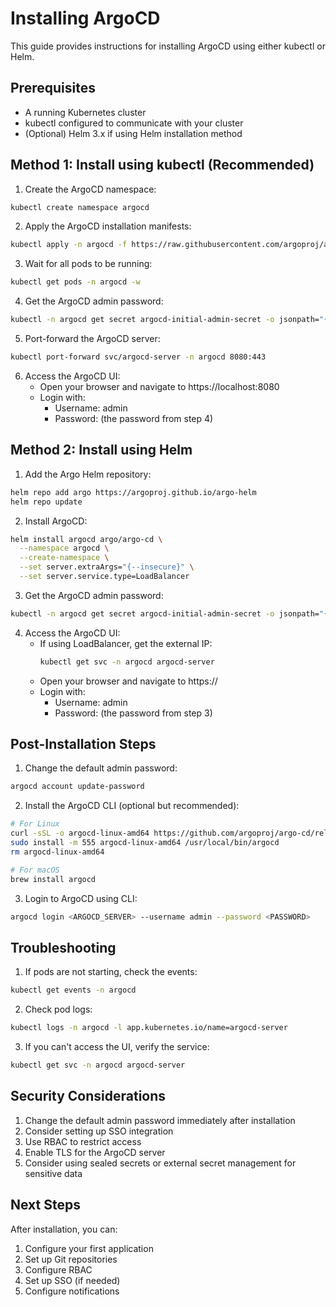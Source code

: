 # Installing ArgoCD

This guide provides instructions for installing ArgoCD using either kubectl or Helm.

## Prerequisites

- A running Kubernetes cluster
- kubectl configured to communicate with your cluster
- (Optional) Helm 3.x if using Helm installation method

## Method 1: Install using kubectl (Recommended)

1. Create the ArgoCD namespace:
```bash
kubectl create namespace argocd
```

2. Apply the ArgoCD installation manifests:
```bash
kubectl apply -n argocd -f https://raw.githubusercontent.com/argoproj/argo-cd/stable/manifests/install.yaml
```

3. Wait for all pods to be running:
```bash
kubectl get pods -n argocd -w
```

4. Get the ArgoCD admin password:
```bash
kubectl -n argocd get secret argocd-initial-admin-secret -o jsonpath="{.data.password}" | base64 -d
```

5. Port-forward the ArgoCD server:
```bash
kubectl port-forward svc/argocd-server -n argocd 8080:443
```

6. Access the ArgoCD UI:
   - Open your browser and navigate to https://localhost:8080
   - Login with:
     - Username: admin
     - Password: (the password from step 4)

## Method 2: Install using Helm

1. Add the Argo Helm repository:
```bash
helm repo add argo https://argoproj.github.io/argo-helm
helm repo update
```

2. Install ArgoCD:
```bash
helm install argocd argo/argo-cd \
  --namespace argocd \
  --create-namespace \
  --set server.extraArgs="{--insecure}" \
  --set server.service.type=LoadBalancer
```

3. Get the ArgoCD admin password:
```bash
kubectl -n argocd get secret argocd-initial-admin-secret -o jsonpath="{.data.password}" | base64 -d
```

4. Access the ArgoCD UI:
   - If using LoadBalancer, get the external IP:
     ```bash
     kubectl get svc -n argocd argocd-server
     ```
   - Open your browser and navigate to https://<EXTERNAL-IP>
   - Login with:
     - Username: admin
     - Password: (the password from step 3)

## Post-Installation Steps

1. Change the default admin password:
```bash
argocd account update-password
```

2. Install the ArgoCD CLI (optional but recommended):
```bash
# For Linux
curl -sSL -o argocd-linux-amd64 https://github.com/argoproj/argo-cd/releases/latest/download/argocd-linux-amd64
sudo install -m 555 argocd-linux-amd64 /usr/local/bin/argocd
rm argocd-linux-amd64

# For macOS
brew install argocd
```

3. Login to ArgoCD using CLI:
```bash
argocd login <ARGOCD_SERVER> --username admin --password <PASSWORD>
```

## Troubleshooting

1. If pods are not starting, check the events:
```bash
kubectl get events -n argocd
```

2. Check pod logs:
```bash
kubectl logs -n argocd -l app.kubernetes.io/name=argocd-server
```

3. If you can't access the UI, verify the service:
```bash
kubectl get svc -n argocd argocd-server
```

## Security Considerations

1. Change the default admin password immediately after installation
2. Consider setting up SSO integration
3. Use RBAC to restrict access
4. Enable TLS for the ArgoCD server
5. Consider using sealed secrets or external secret management for sensitive data

## Next Steps

After installation, you can:
1. Configure your first application
2. Set up Git repositories
3. Configure RBAC
4. Set up SSO (if needed)
5. Configure notifications 